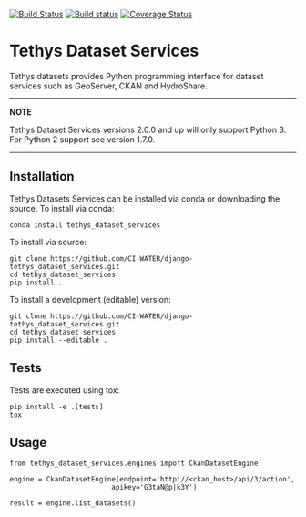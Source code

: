 [![Build Status](https://travis-ci.org/tethysplatform/tethys_dataset_services.svg)](https://travis-ci.org/tethysplatform/tethys_dataset_services)
[![Build status](https://ci.appveyor.com/api/projects/status/ehh3lx289lfj4ue5?svg=true)](https://ci.appveyor.com/project/TethysPlatform/tethys-dataset-services)
[![Coverage Status](https://coveralls.io/repos/github/tethysplatform/tethys_dataset_services/badge.svg)](https://coveralls.io/github/tethysplatform/tethys_dataset_services)

# Tethys Dataset Services

Tethys datasets provides Python programming interface for dataset services such as GeoServer, CKAN and HydroShare.

---
**NOTE**

Tethys Dataset Services versions 2.0.0 and up will only support Python 3. For Python 2 support see version 1.7.0.

---

## Installation

Tethys Datasets Services can be installed via conda or downloading the source. To install via conda:

```
conda install tethys_dataset_services
```

To install via source:

```
git clone https://github.com/CI-WATER/django-tethys_dataset_services.git
cd tethys_dataset_services
pip install .
```

To install a development (editable) version:

```
git clone https://github.com/CI-WATER/django-tethys_dataset_services.git
cd tethys_dataset_services
pip install --editable .
```

## Tests

Tests are executed using tox:

```
pip install -e .[tests]
tox
```

## Usage

```
from tethys_dataset_services.engines import CkanDatasetEngine

engine = CkanDatasetEngine(endpoint='http://<ckan_host>/api/3/action',
                         apikey='G3taN@p|k3Y')

result = engine.list_datasets()
```


